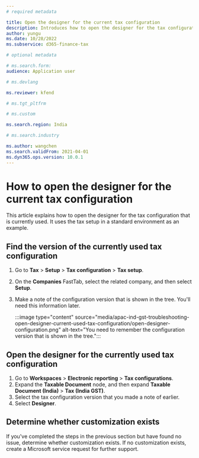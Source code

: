 ```yaml
---
# required metadata

title: Open the designer for the current tax configuration
description: Introduces how to open the designer for the tax configuration that is currently used.
author: yungu
ms.date: 10/28/2022
ms.subservice: d365-finance-tax

# optional metadata

# ms.search.form:
audience: Application user

# ms.devlang

ms.reviewer: kfend

# ms.tgt_pltfrm

# ms.custom

ms.search.region: India

# ms.search.industry

ms.author: wangchen
ms.search.validFrom: 2021-04-01
ms.dyn365.ops.version: 10.0.1
---
```


# How to open the designer for the current tax configuration

This article explains how to open the designer for the tax configuration that is currently used. It uses the tax setup in a standard environment as an example.

## Find the version of the currently used tax configuration

1. Go to **Tax** \> **Setup** \> **Tax configuration** \> **Tax setup**.
2. On the **Companies** FastTab, select the related company, and then select **Setup**.
3. Make a note of the configuration version that is shown in the tree. You'll need this information later.

    :::image type="content" source="media/apac-ind-gst-troubleshooting-open-designer-current-used-tax-configuration/open-designer-configuration.png" alt-text="You need to remember the configuration version that is shown in the tree.":::

## Open the designer for the currently used tax configuration

1. Go to **Workspaces** \> **Electronic reporting** \> **Tax configurations**.
2. Expand the **Taxable Document** node, and then expand **Taxable Document (India)** \> **Tax (India GST)**.
3. Select the tax configuration version that you made a note of earlier.
4. Select **Designer**.

## Determine whether customization exists

If you've completed the steps in the previous section but have found no issue, determine whether customization exists. If no customization exists, create a Microsoft service request for further support.
